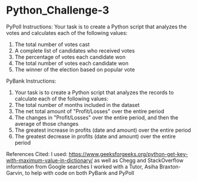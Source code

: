 # Python_Challenge-3
PyPoll Instructions:
Your task is to create a Python script that analyzes the votes and calculates each of the following values:
1) The total number of votes cast
2) A complete list of candidates who received votes
3) The percentage of votes each candidate won
4) The total number of votes each candidate won
5) The winner of the election based on popular vote

PyBank Instructions:
1) Your task is to create a Python script that analyzes the records to calculate each of the following values:
2) The total number of months included in the dataset
3) The net total amount of "Profit/Losses" over the entire period
4) The changes in "Profit/Losses" over the entire period, and then the average of those changes
5) The greatest increase in profits (date and amount) over the entire period
6) The greatest decrease in profits (date and amount) over the entire period

References Cited: I used: https://www.geeksforgeeks.org/python-get-key-with-maximum-value-in-dictionary/
                         as well as Chegg and StackOverflow information from Google searches
                  I worked with a Tutor, Asiha Braxton-Garvin, to help with code on both PyBank and PyPoll
                  
